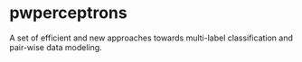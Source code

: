pwperceptrons
=============

A set of efficient and new approaches towards multi-label classification and pair-wise data modeling.
